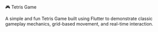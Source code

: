 🎮 Tetris Game

A simple and fun Tetris Game built using Flutter to demonstrate classic gameplay mechanics, grid-based movement, and real-time interaction.
